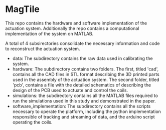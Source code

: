 # MagTile
This repo contains the hardware and software implementation of the actuation system. Additionally the repo contains a computational implementation of the system on MATLAB.

A total of 4 subsirectories consolidate the necessary information and code to reconstruct the actuation system. 
- data: The subdirectory contains the raw data used in calibrating the system.
- hardware: The subdirectory contains two folders. The first, titled 'cad', contains all the CAD files in STL format describing the 3D printed parts used in the assembly of the actuation system. The second folder, titled 'pcb', contains a file with the detailed schematics of describing the design of the PCB used to actuate and control the coils.
- simulations: the subdirectory contains all the MATLAB files required to run the simulations used in this study and demonstrated in the paper.
- software_implementation: The subdirectory contains all the scripts necessary to operate the platform, including the python implementation responsible of tracking and streaming of data, and the arduino script operating the coils.
